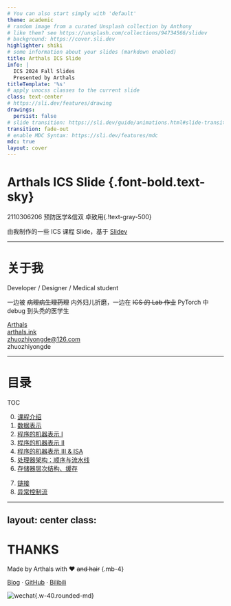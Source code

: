 ```yaml
---
# You can also start simply with 'default'
theme: academic
# random image from a curated Unsplash collection by Anthony
# like them? see https://unsplash.com/collections/94734566/slidev
# background: https://cover.sli.dev
highlighter: shiki
# some information about your slides (markdown enabled)
title: Arthals ICS Slide
info: |
  ICS 2024 Fall Slides
  Presented by Arthals
titleTemplate: '%s'
# apply unocss classes to the current slide
class: text-center
# https://sli.dev/features/drawing
drawings:
  persist: false
# slide transition: https://sli.dev/guide/animations.html#slide-transitions
transition: fade-out
# enable MDC Syntax: https://sli.dev/features/mdc
mdc: true
layout: cover
---
```


# Arthals ICS Slide {.font-bold.text-sky}

2110306206 预防医学&信双 卓致用{.!text-gray-500}

由我制作的一些 ICS 课程 Slide，基于 [Slidev](https://sli.dev/)

<div class="abs-br m-6 flex gap-2">
  <a href="https://github.com/zhuozhiyongde/Arthals-ICS-Slides" target="_blank" alt="GitHub" title="Open in GitHub"
    class="text-xl slidev-icon-btn opacity-50 !border-none !hover:text-gray-800 !dark:hover:text-gray-200">
    <carbon-logo-github />
  </a>
</div>

---

# 关于我

Developer / Designer / Medical student

一边被 ~~病理病生理药理~~ 内外妇儿折磨，一边在 ~~ICS 的 Lab 作业~~ PyTorch 中 debug 到头秃的医学生


<div class="my-10 grid grid-cols-[40px_1fr] w-min gap-y-4 items-center">
  <ri-github-line class="opacity-50"/>
  <div><a href="https://github.com/zhuozhiyongde" target="_blank">Arthals</a></div>
  <ri:blogger-line class="opacity-50"/>
  <div><a href="https://arthals.ink" target="_blank">arthals.ink</a></div>
  <ri:mail-line class="opacity-50"/>
  <div><a href="mailto:zhuozhiyongde@126.com">zhuozhiyongde@126.com</a></div>
  <ri:wechat-2-line class="opacity-50"/>
  <div>zhuozhiyongde</div>
</div>

---

# 目录

TOC

<div grid="~ cols-2 gap-12">

<div>

0. [课程介绍](https://slide.huh.moe/00/)
1. [数据表示](https://slide.huh.moe/01/)
2. [程序的机器表示 I](https://slide.huh.moe/02/)
3. [程序的机器表示 II](https://slide.huh.moe/03/)
4. [程序的机器表示 III & ISA](https://slide.huh.moe/04/)
5. [处理器架构：顺序与流水线](https://slide.huh.moe/05/)
6. [存储器层次结构、缓存](https://slide.huh.moe/06/)

</div>

<div>

7. [链接](https://slide.huh.moe/07/)
8. [异常控制流](https://slide.huh.moe/08/)

</div>

</div>


---
layout: center
class:
---


<div flex="~ gap-16"  mt-2 justify-center items-center>


<div  w-fit h-fit mb-2>

# THANKS

Made by Arthals with ❤️ ~~and hair~~ {.mb-4}

[Blog](https://arthals.ink/) · [GitHub](https://github.com/zhuozhiyongde) · [Bilibili](https://space.bilibili.com/203396427)

</div>

![wechat](/wechat.jpg){.w-40.rounded-md}

</div>

